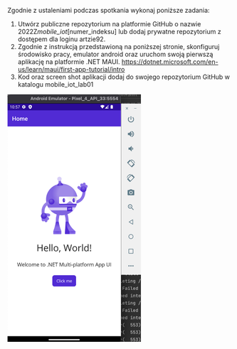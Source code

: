 Zgodnie z ustaleniami podczas spotkania wykonaj poniższe zadania:

1. Utwórz publiczne repozytorium na platformie GitHub o nazwie 2022Z*mobile_iot*[numer_indeksu] lub dodaj prywatne repozytorium z dostępem dla loginu artzie92.
2. Zgodnie z instrukcją przedstawioną na poniższej stronie, skonfiguruj środowisko pracy, emulator android oraz uruchom swoją pierwszą aplikację na platformie .NET MAUI. https://dotnet.microsoft.com/en-us/learn/maui/first-app-tutorial/intro
3. Kod oraz screen shot aplikacji dodaj do swojego repozytorium GitHub w katalogu mobile_iot_lab01

<img src="https://raw.githubusercontent.com/Neology92/2022Z_mobile_iot_24517/master/mobile_iot_lab01/Application-screen-shot.png" width="300">
